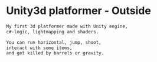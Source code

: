 # Unity3d platformer - Outside

```bash
My first 3d platformer made with Unity engine, 
c#-logic, lightmapping and shaders. 

You can run horizontal, jump, shoot, 
interact with some items,
and get killed by barrels or gravity. 
```
